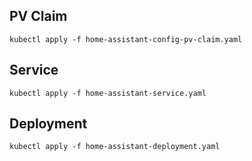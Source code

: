 ## PV Claim

~~~
kubectl apply -f home-assistant-config-pv-claim.yaml
~~~

## Service

~~~
kubectl apply -f home-assistant-service.yaml
~~~

## Deployment

~~~
kubectl apply -f home-assistant-deployment.yaml
~~~
